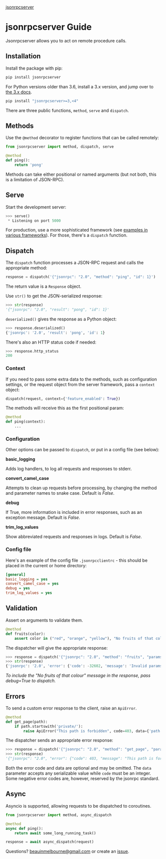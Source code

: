 <p class="rubric"><a class="reference internal" href="index.html"><span class="doc">jsonrpcserver</span></a></p>

# jsonrpcserver Guide

Jsonrpcserver allows you to act on remote procedure calls.

## Installation

Install the package with pip:

```sh
pip install jsonrpcserver
```

For Python versions older than 3.6, install a 3.x version, and jump over to
[the 3.x docs](https://jsonrpcserver.readthedocs.io/en/3.5.6/).

```sh
pip install "jsonrpcserver>=3,<4"
```

There are three public functions, `method`, `serve` and `dispatch`.

## Methods

Use the `@method` decorator to register functions that can be called remotely:

```python
from jsonrpcserver import method, dispatch, serve

@method
def ping():
    return 'pong'
```

Methods can take either positional or named arguments (but not both, this is a
limitation of JSON-RPC).

## Serve

Start the development server:

```python
>>> serve()
 * Listening on port 5000
```

For production, use a more sophisticated framework (see [examples in various
frameworks](examples.html)). For those, there's a `dispatch` function.

## Dispatch

The `dispatch` function processes a JSON-RPC request and calls the appropriate
method:

```python
response = dispatch('{"jsonrpc": "2.0", "method": "ping", "id": 1}')
```

The return value is a `Response` object.

Use `str()` to get the JSON-serialized response:

```python
>>> str(response)
'{"jsonrpc": "2.0", "result": "pong", "id": 1}'
```

`deserialized()` gives the response as a Python object:

```python
>>> response.deserialized()
{'jsonrpc': '2.0', 'result': 'pong', 'id': 1}
```

There's also an HTTP status code if needed:

```python
>>> response.http_status
200
```

### Context

If you need to pass some extra data to the methods, such as configuration
settings, or the request object from the server framework, pass a `context`
object:

```python
dispatch(request, context={'feature_enabled': True})
```

The methods will receive this as the first positional param:

```python
@method
def ping(context):
    ...
```

### Configuration

Other options can be passed to `dispatch`, or put in a config file (see
below):

**basic_logging**

Adds log handlers, to log all requests and responses to stderr.

**convert_camel_case**

Attempts to clean up requests before processing, by changing the method and
parameter names to snake case. Default is *False*.

**debug**

If True, more information is included in error responses, such as an exception
message. Default is *False*.

**trim_log_values**

Show abbreviated requests and responses in logs. Default is *False*.

### Config file

Here's an example of the config file `.jsonrpcclientrc` - this should be
placed in the current or home directory:

```ini
[general]
basic_logging = yes
convert_camel_case = yes
debug = yes
trim_log_values = yes
```

## Validation

Assert on arguments to validate them.

```python
@method
def fruits(color):
    assert color in ("red", "orange", "yellow"), "No fruits of that colour"
```

The dispatcher will give the appropriate response:

```python
>>> response = dispatch('{"jsonrpc": "2.0", "method": "fruits", "params": ["blue"], "id": 1}')
>>> str(response)
{'jsonrpc': '2.0', 'error': {'code': -32602, 'message': 'Invalid params'}, 'id': 1}
```

*To include the "No fruits of that colour" message in the response, pass
debug=True to dispatch.*

## Errors

To send a custom error response to the client, raise an `ApiError`.

```python
@method
def get_page(path):
    if path.startswith('private/'):
        raise ApiError("This path is forbidden", code=403, data={'path': 'private/'})
```

The dispatcher sends an appropriate error response:

```python
>>> response = dispatch('{"jsonrpc": "2.0", "method": "get_page", "params": ["private/index.html"], "id": 1}')
>>> str(response)
'{"jsonrpc": "2.0", "error": {"code": 403, "message": "This path is forbidden", "data": {"path": "private/"}}, "id": 1}'
```

Both the error code and data are optional and may be omitted. The `data` parameter
accepts any serializable value while `code` must be an integer. Some negative error codes
are, however, reserved by the jsonrpc standard.

## Async

Asyncio is supported, allowing requests to be dispatched to coroutines.

```python
from jsonrpcserver import method, async_dispatch

@method
async def ping():
    return await some_long_running_task()

response = await async_dispatch(request)
```

Questions? [beauinmelbourne@gmail.com](mailto:beauinmelbourne@gmail.com)
or create an [issue](https://github.com/bcb/jsonrpcclient/issues).
